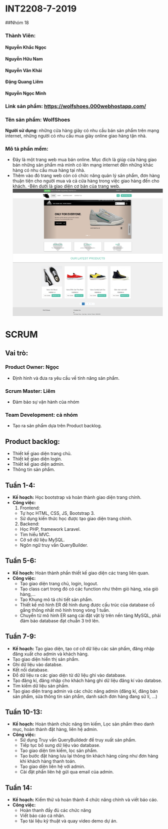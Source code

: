 # INT2208-7-2019
##Nhóm 18 
### Thành Viên:
#### Nguyễn Khắc Ngọc
#### Nguyễn Hữu Nam
#### Nguyễn Văn Khải
#### Đặng Quang Liêm
#### Nguyễn Ngọc Minh

### Link sản phẩm: https://wolfshoes.000webhostapp.com/
### Tên sản phẩm: WolfShoes
**Người sử dụng:** những cửa hàng giày có nhu cầu bán sản phẩm trên mạng internet, những người có nhu cầu mua giày online giao hàng tận nhà.
### **Mô tả phần mềm:**
  - Đây là một trang web mua bán online. Mục đích là giúp cửa hàng giao bán những sản phẩm mà mình có lên mạng internet đến những khác hàng có nhu cầu mua hàng tại nhà.
  - Thêm vào đó trang web còn có chức năng quản lý sản phẩm, đơn hàng thuận tiện cho người mua và cả cửa hàng trong việc giao hàng đến cho khách.
  -Bên dưới là giao diện cơ bản của trang web.
   ![home](home.png)
   # SCRUM
## Vai trò:
###	Product Owner: Ngọc
   - Định hình và đưa ra yêu cầu về tính năng sản phẩm.
###	Scrum Master: Liêm
   - Đảm bảo sự vận hành của nhóm
###	Team Development: cả nhóm
   - Tạo ra sản phẩm dựa trên Product backlog.
## Product backlog:
   - Thiết kế giao diện trang chủ.
   - Thiết kế giao diện login.
   - Thiết kế giao diện admin.
   - Thông tin sản phẩm.
## Tuần 1-4:
-	**Kế hoạch:** Học bootstrap và hoàn thành giao diện trang chính.
-  **Công việc:**
   1. Frontend:
   - Tự học HTML, CSS, JS, Bootstrap 3.
   - Sử dụng kiến thức học được tạo giao diện trang chính.
   2. Backend:
   - Học PHP, framework Laravel.
   - Tìm hiểu MVC.
   - Cở sở dữ liệu MySQL.
   - Ngôn ngữ truy vấn QueryBuilder.
## Tuần 5-6:
-	**Kế hoạch:** Hoàn thành phần thiết kế giao diện các trang liên quan.
-  **Công việc:**
    - Tạo giao diện trang chủ, login, logout.
    - Tạo class cart trong đó có các function như thêm giỏ hàng, xóa giỏ hàng,...
    - Tạo Khung mô tả chi tiết sản phẩm.
    - Thiết kế mô hình ER để hình dung được cấu trúc của database cố gắng thống nhất mô hình trong vòng 1 tuần.
    - Chuyển từ mô hình ER sang cài đặt vật lý trên nền tảng MySQL, phải đảm bảo database đạt chuẩn 3 trở lên.
   
## Tuần 7-9:
-	**Kế hoạch:** Tạo giao diện, tạo cơ cở dữ liệu các sản phẩm, đăng nhập đăng xuất cho admin và khách hàng.
   - Tạo giao diện hiển thị sản phẩm.
   - Ghi dữ liệu vào databse.
   - Kết nối database.
   - Đổ dữ liệu ra các giao diện từ dữ liệu ghi vào database.
   - Tạo đăng kí, đăng nhập cho khách hàng ghi dữ liệu đăng kí vào databse.
   - Tìm kiếm dữ liệu sản phẩm.
   - Tạo giao diện trang admin và các chức năng admin (đăng kí, đăng bán sản phẩm, sửa thông tin sản phẩm, danh sách đơn hàng đang sử lí, ...)
## Tuần 10-13:
-	**Kế hoạch:** Hoàn thành chức năng tìm kiếm, Lọc sản phẩm theo danh mục, hoàn thành đặt hàng, liên hệ admin.
-  **Công việc:**
   - Sử dụng Truy vấn QueryBuildedr để truy xuất sản phẩm.
   - Tiếp tục bổ sung dữ liệu vào database.
   - Tạo giao diện tìm kiếm, lọc sản phẩm.
   - Tạo bước đặt hàng lưu lại thông tin khách hàng cũng như đơn hàng khi khách hàng thanh toán.
   - Tạo giao diện liên hệ với admin.
   -  Cài đặt phần liên hệ gửi qua email của admin.
## Tuần 14:
-	**Kế hoạch:** Kiểm thử và hoàn thành 4 chức năng chính và viết báo cáo.
-  **Công việc:**
   - Hoàn thanh đầy đủ các chức năng 
   - Viết báo cáo cá nhân.
   - Tạo tài liệu kỹ thuật và quay video demo dự án.
   
